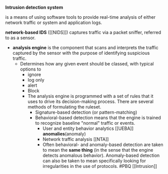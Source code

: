 **Intrusion detection system**

 is a means of using software tools to provide real-time analysis of either network traffic or system and application logs.

**network-based IDS** ([[NIDS]]) captures traffic via a packet sniffer, referred to as a sensor.

- **analysis engine** is the component that scans and interprets the traffic captured by the sensor with the purpose of identifying suspicious traffic. 
	- Determines how any given event should be classed, with typical options to 
		- ignore
		- log only
		- alert
		- Block 
		- The analysis engine is programmed with a set of rules that it uses to drive its decision-making process. There are several methods of formulating the ruleset.
			- Signature-based detection (or pattern-matching)
			- Behavioral-based detection means that the engine is trained to recognize baseline "normal" traffic or events. 
				- User and entity behavior analytics [[UEBA]] **anomalies**(anomaly)
				- Network traffic analysis [[NTA]]
				- Often behavioral- and anomaly-based detection are taken to mean the **same thing** (in the sense that the engine detects anomalous behavior). Anomaly-based detection can also be taken to mean specifically looking for irregularities in the use of protocols.
#PBQ
[[Intrusion]]